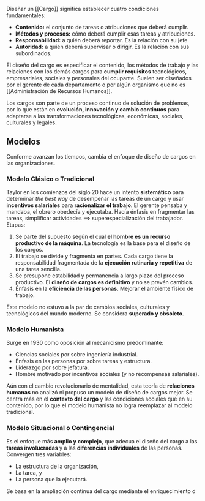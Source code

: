 Diseñar un [[Cargo]] significa establecer cuatro condiciones fundamentales:
- **Contenido:** el conjunto de tareas o atribuciones que deberá cumplir.
- **Métodos y procesos:** cómo deberá cumplir esas tareas y atribuciones.
- **Responsabilidad:** a quién deberá reportar. Es la relación con su jefe.
- **Autoridad:** a quién deberá supervisar o dirigir. Es la relación con sus subordinados.

El diseño del cargo es especificar el contenido, los métodos de trabajo y las relaciones con los demás cargos para **cumplir requisitos** tecnológicos, empresariales, sociales y personales del ocupante.  Suelen ser diseñados por el gerente de cada departamento o por algún organismo que no es [[Administración de Recursos Humanos]].

Los cargos son parte de un proceso continuo de solución de problemas, por lo que están en **evolución, innovación y cambio continuos** para adaptarse a las transformaciones tecnológicas, económicas, sociales, culturales y legales.

## Modelos

Conforme avanzan los tiempos, cambia el enfoque de diseño de cargos en las organizaciones.
### Modelo Clásico o Tradicional

Taylor en los comienzos del siglo 20 hace un intento **sistemático** para determinar *the best way* de desempeñar las tareas de un cargo y usar **incentivos salariales** para **racionalizar el trabajo**. El gerente pensaba y mandaba, el obrero obedecía y ejecutaba. Hacía énfasis en fragmentar las tareas, simplificar actividades ==> superespecialización del trabajador. Etapas:
1. Se parte del supuesto según el cual **el hombre es un recurso productivo de la máquina**. La tecnología es la base para el diseño de los cargos.
2. El trabajo se divide y fragmenta en partes. Cada cargo tiene la responsabilidad fragmentada de la **ejecución rutinaria y repetitiva** de una tarea sencilla.
3. Se presupone estabilidad y permanencia a largo plazo del proceso productivo. El **diseño de cargos es definitivo** y no se prevén cambios.
4. Énfasis en la **eficiencia de las personas**. Mejorar el ambiente físico de trabajo.

Este modelo no estuvo a la par de cambios sociales, culturales y tecnológicos del mundo moderno. Se considera **superado y obsoleto**.

### Modelo Humanista

Surge en 1930 como oposición al mecanicismo predominante:
- Ciencias sociales por sobre ingeniería industrial.
- Énfasis en las personas por sobre tareas y estructura.
- Liderazgo por sobre jefatura.
- Hombre motivado por incentivos sociales (y no recompensas salariales).

Aún con el cambio revolucionario de mentalidad, esta teoría de **relaciones humanas** no analizó ni propuso un modelo de diseño de cargos mejor. Se centra más en el **contexto del cargo** y las condiciones sociales que en su contenido, por lo que el modelo humanista no logra reemplazar al modelo tradicional.

### Modelo Situacional o Contingencial

Es el enfoque más **amplio y complejo**, que adecua el diseño del cargo a las **tareas involucradas** y a las **diferencias individuales** de las personas. Convergen tres variables:
- La estructura de la organización,
- La tarea, y
- La persona que la ejecutará.

Se basa en la ampliación continua del cargo mediante el enriquecimiento d
